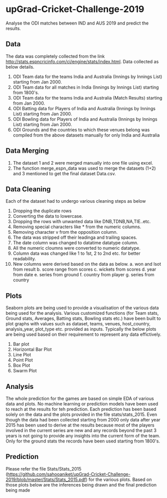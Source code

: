 # upGrad-Cricket-Challenge-2019
Analyse the ODI matches between IND and AUS 2019 and predict the results.

Data
-
The data was completely collected from the link http://stats.espncricinfo.com/ci/engine/stats/index.html. Data collected as below details.
  1. ODI Team data for the teams India and Australia (Innings by Innings List) starting from Jan 2000.
  2. ODI Team data for all matches in India (Innings by Innings List) starting from 1800's.
  3. ODI Team data for the teams India and Australia (Match Results) starting from Jan 2000.
  4. ODI Batting data for Players of India and Australia (Innings by Innings List) starting from Jan 2000.
  5. ODI Bowling data for Players of India and Australia (Innings by Innings List) starting from Jan 2000. 
  6. ODI Grounds and the countries to which these venues belong was compiled from the above datasets manually for only India and Australia 
  
Data Merging
-
  1. The dataset 1 and 2 were merged manually into one file using excel.
  2. The function merge_espn_data was used to merge the datasets (1+2) and 3 mentioned to get the final dataset Data.csv.
  
Data Cleaning
-
Each of the dataset had to undergo various cleaning steps as below
  1. Dropping the duplicate rows
  2. Converting the data to lowercase.
  3. Dropping the rows with unwanted data like DNB,TDNB,NA,TIE..etc.
  4. Removing special characters like * from the numeric columns.
  5. Removing character v from the opposition column.
  6. The data was stripped off their leadinga and trailing spaces.
  7. The date column was changed to datatime datatype column.
  8. All the numeric cloumns were converted to numeric datatype. 
  9. Column data was changed like 1 to 1st, 2 to 2nd etc. for better readability.
  10. New columns were derived based on the data as below.
    a. won and lsot from result
    b. score range from scores
    c. wickets from scores
    d. year from date
    e. series from ground
    f. country from player
    g. series from country
    
Plots
-
Seaborn plots are being used to provide a visualisation of the various data being used for the analysis. Various customized functions (for Team stats, Ground stats, Averages, Batting stats, Bowling stats etc.) have been built to plot graphs with values such as dataset, teams, venues, host_country, analysis_year, plot_type etc. provided as inputs. Typically the below plots are being used based on their requirement to represent any data effictively.
  1. Bar plot
  2. Horizontal Bar Plot
  3. Line Plot
  4. Point Plot
  5. Box Plot
  6. Swarm Plot
  
Analysis
-
The whole prediction for the games are based on simple EDA of various data and plots. No machine learning or prediction models have been used to reach at the results for teh prediction. Each prediction has been based solely on the data and the plots provided in the file stats/stats_2015. Even though the data had been collected starting from 2000 only data after year 2015 has been used to derive at the results because most of the players involved in the current series are new and any records beyond the past 3 years is not going to provide any insights into the current form of the team. Only for the ground stats the records have been used starting from 1800's.

Prediction
-
Please refer the file Stats/Stats_2015 (https://github.com/sahooaniket/upGrad-Cricket-Challenge-2019/blob/master/Stats/Stats_2015.pdf) for the various plots. Based on those plots below are the inferences being drawn and the final prediction being made

